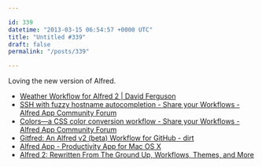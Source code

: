 ```yaml
---

id: 339
datetime: "2013-03-15 06:54:57 +0000 UTC"
title: "Untitled #339"
draft: false
permalink: "/posts/339"

---
```


Loving the new version of Alfred. 

 
 * [Weather Workflow for Alfred 2 | David Ferguson](http://dferg.us/weather-for-alfred-2/)
 * [SSH with fuzzy hostname autocompletion - Share your Workflows - Alfred App Community Forum](http://www.alfredforum.com/topic/826-ssh-with-fuzzy-hostname-autocompletion/)
 * [Colors—a CSS color conversion workflow - Share your Workflows - Alfred App Community Forum](http://www.alfredforum.com/topic/805-colors%!E(MISSING)2%94a-css-color-conversion-workflow/)
 * [Gitfred: An Alfred v2 (beta) Workflow for GitHub - dirt](http://www.dirtdon.com/?p=1509)
 * [Alfred App - Productivity App for Mac OS X](http://www.alfredapp.com/)
 * [Alfred 2: Rewritten From The Ground Up, Workflows, Themes, and More](http://www.macstories.net/reviews/alfred-2-rewritten-from-the-ground-up-workflows-themes-and-more/)


